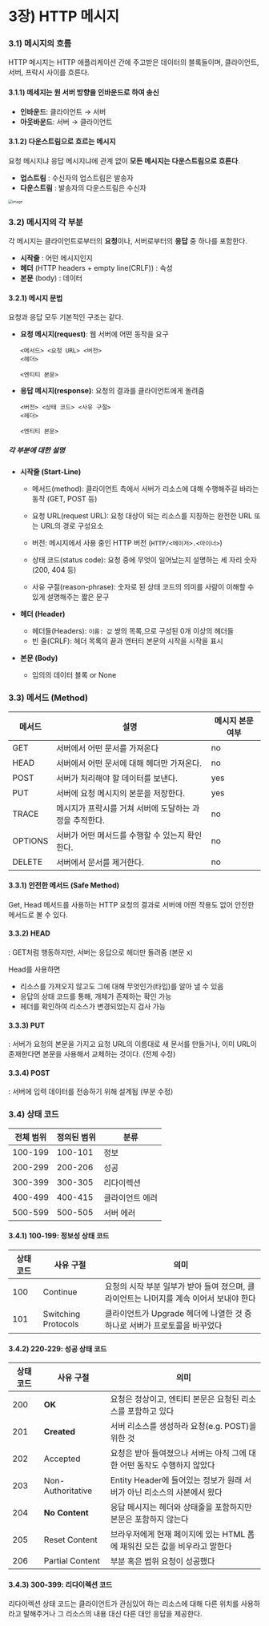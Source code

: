 # 3장) HTTP 메시지

### 3.1) 메시지의 흐름

HTTP 메시지는 HTTP 애플리케이션 간에 주고받은 데이터의 블록들이며, 클라이언트, 서버, 프락시 사이를 흐른다.

#### 

#### 3.1.1) 메세지는 원 서버 방향을 인바운드로 하여 송신

- **인바운드**: 클라이언트 → 서버
- **아웃바운드**: 서버 → 클라이언트



#### 3.1.2) 다운스트림으로 흐르는 메시지

요청 메시지냐 응답 메시지냐에 관계 없이 **모든 메시지는 다운스트림으로 흐른다**.

- **업스트림** : 수신자의 업스트림은 발송자
- **다운스트림** : 발송자의 다운스트림은 수신자

<img src="https://user-images.githubusercontent.com/70627979/161385632-d391749f-0de0-484d-b8b8-e65cce5149e5.png" alt="image" style="zoom: 50%;" />



### 3.2) 메시지의 각 부분

각 메시지는 클라이언트로부터의 **요청**이나, 서버로부터의 **응답** 중 하나를 포함한다.

- **시작줄** : 어떤 메시지인지
- **헤더** (HTTP headers + empty line(CRLF)) : 속성
- **본문** (body) : 데이터



#### 3.2.1) 메시지 문법

요청과 응답 모두 기본적인 구조는 같다.

- **요청 메시지(request)**: 웹 서버에 어떤 동작을 요구

  ```
  <메서드> <요청 URL> <버전>
  <헤더>
  
  <엔티티 본문>
  ```

- **응답 메시지(response)**: 요청의 결과를 클라이언트에게 돌려줌

  ```
  <버전> <상태 코드> <사유 구절>
  <헤더>
  
  <엔티티 본문>
  ```



##### 각 부분에 대한 설명

- **시작줄 (Start-Line)**

  - 메서드(method): 클라이언트 측에서 서버가 리소스에 대해 수행해주길 바라는 동작 (GET, POST 등)

  - 요청 URL(request URL): 요청 대상이 되는 리소스를 지칭하는 완전한 URL 또는 URL의 경로 구성요소

  - 버전: 메시지에서 사용 중인 HTTP 버전 (`HTTP/<메이저>.<마이너>`)

  - 상태 코드(status code): 요청 중에 무엇이 일어났는지 설명하는 세 자리 숫자 (200, 404 등)

  - 사유 구절(reason-phrase): 숫자로 된 상태 코드의 의미를 사람이 이해할 수 있게 설명해주는 짧은 문구

- **헤더 (Header)**
  - 헤더들(Headers): `이름: 값` 쌍의 목록,으로 구성된 0개 이상의 헤더들
  - 빈 줄(CRLF): 헤더 목록의 끝과 엔터티 본문의 시작을 시작을 표시
- **본문 (Body)**
  - 임의의 데이터 블록 or None



### 3.3) 메서드 (Method)

| 메서드  | 설명                                                    | 메시지 본문 여부 |
| ------- | ------------------------------------------------------- | ---------------- |
| GET     | 서버에서 어떤 문서를 가져온다                           | no               |
| HEAD    | 서버에서 어떤 문서에 대해 헤더만 가져온다.              | no               |
| POST    | 서버가 처리해야 할 데이터를 보낸다.                     | yes              |
| PUT     | 서버에 요청 메시지의 본문을 저장한다.                   | yes              |
| TRACE   | 메시지가 프락시를 거쳐 서버에 도달하는 과정을 추적한다. | no               |
| OPTIONS | 서버가 어떤 메서드를 수행할 수 있는지 확인한다.         | no               |
| DELETE  | 서버에서 문서를 제거한다.                               | no               |



#### 3.3.1) 안전한 메서드 (Safe Method)

Get, Head 메서드를 사용하는 HTTP 요청의 결과로 서버에 어떤 작용도 없어 안전한 메서드로 볼 수 있다.



#### 3.3.2) HEAD

: GET처럼 행동하지만, 서버는 응답으로 헤더만 돌려줌 (본문 x)

Head를 사용하면

- 리소스를 가져오지 않고도 그에 대해 무엇인가(타입)를 알아 낼 수 있음
- 응답의 상태 코드를 통해, 개체가 존재하는 확인 가능
- 헤더를 확인하여 리소스가 변경되었는지 검사 가능



#### 3.3.3) PUT

: 서버가 요청의 본문을 가지고 요청 URL의 이름대로 새 문서를 만들거나, 이미 URL이 존재한다면 본문을 사용해서 교체하는 것이다. (전체 수정)



#### 3.3.4) POST

: 서버에 입력 데이터를 전송하기 위해 설계됨 (부분 수정)



### 3.4) 상태 코드

| 전체 범위 | 정의된 범위 | 분류            |
| --------- | ----------- | --------------- |
| 100-199   | 100-101     | 정보            |
| 200-299   | 200-206     | 성공            |
| 300-399   | 300-305     | 리다이렉션      |
| 400-499   | 400-415     | 클라이언트 에러 |
| 500-599   | 500-505     | 서버 에러       |



#### 3.4.1) 100-199: 정보성 상태 코드

| 상태 코드 | 사유 구절           | 의미                                                         |
| --------- | ------------------- | ------------------------------------------------------------ |
| 100       | Continue            | 요청의 시작 부분 일부가 받아 들여 졌으며, 클라이언트는 나머지를 계속 이어서 보내야 한다 |
| 101       | Switching Protocols | 클라이언트가 Upgrade 헤더에 나열한 것 중 하나로 서버가 프로토콜을 바꾸었다 |



#### 3.4.2) 220-229: 성공 상태 코드

| 상태 코드 | 사유 구절         | 의미                                                         |
| --------- | ----------------- | ------------------------------------------------------------ |
| 200       | **OK**            | 요청은 정상이고, 엔티티 본문은 요청된 리소스를 포함하고 있다 |
| 201       | **Created**       | 서버 리소스를 생성하라 요청(e.g. POST)을 위한 것             |
| 202       | Accepted          | 요청은 받아 들여졌으나 서버는 아직 그에 대한 어떤 동작도 수행하지 않았다 |
| 203       | Non-Authoritative | Entity Header에 들어있는 정보가 원래 서버가 아닌 리소스의 사본에서 왔다 |
| 204       | **No Content**    | 응답 메시지는 헤더와 상태줄을 포함하지만 본문은 포함하지 않는다 |
| 205       | Reset Content     | 브라우저에게 현재 페이지에 있는 HTML 폼에 채워진 모든 값을 비우라고 말한다 |
| 206       | Partial Content   | 부분 혹은 범위 요청이 성공했다                               |



#### 3.4.3) 300-399: 리다이렉션 코드

리다이렉션 상태 코드는 클라이언트가 관심있어 하는 리소스에 대해 다른 위치를 사용하라고 말해주거나 그 리소스의 내용 대신 다른 대안 응답을 제공한다.

